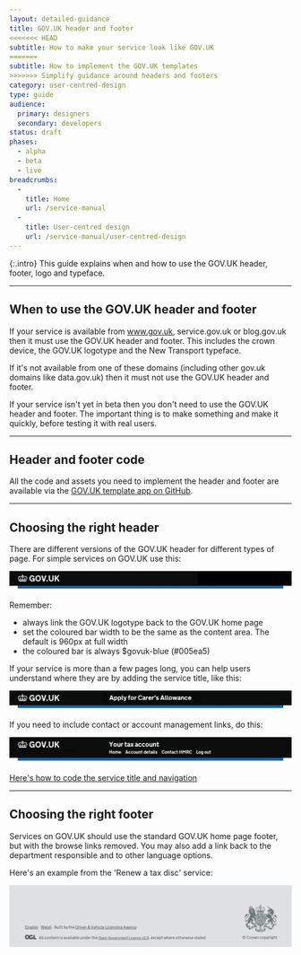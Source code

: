 ```yaml
---
layout: detailed-guidance
title: GOV.UK header and footer
<<<<<<< HEAD
subtitle: How to make your service look like GOV.UK
=======
subtitle: How to implement the GOV.UK templates
>>>>>>> Simplify guidance around headers and footers
category: user-centred-design
type: guide
audience:
  primary: designers
  secondary: developers
status: draft
phases:
  - alpha
  - beta
  - live
breadcrumbs:
  -
    title: Home
    url: /service-manual
  -
    title: User-centred design
    url: /service-manual/user-centred-design
---
```


{:.intro}
This guide explains when and how to use the GOV.UK header, footer, logo and typeface.

---

## When to use the GOV.UK header and footer

If your service is available from www.gov.uk, service.gov.uk or blog.gov.uk then it must use the GOV.UK header and footer. This includes the crown device, the GOV.UK logotype and the New Transport typeface.

If it's not available from one of these domains (including other gov.uk domains like data.gov.uk) then it must not use the GOV.UK header and footer.

If your service isn't yet in beta then you don't need to use the GOV.UK header and footer. The important thing is to make something and make it quickly, before testing it with real users.

---

## Header and footer code

All the code and assets you need to implement the header and footer are available via the [GOV.UK template app on GitHub](https://github.com/alphagov/govuk_template).

---

## Choosing the right header

There are different versions of the GOV.UK header for different types of page. For simple services on GOV.UK use this:

<div class="example">
  <img src="/service-manual/assets/images/header-footer/header-pattern-1.png" alt="Header option 1">
</div>

Remember:

* always link the GOV.UK logotype back to the GOV.UK home page
* set the coloured bar width to be the same as the content area. The default is 960px at full width
* the coloured bar is always $govuk-blue (#005ea5)


If your service is more than a few pages long, you can help users understand where they are by adding the service title, like this:

<div class="example">
  <img src="/service-manual/assets/images/header-footer/header-pattern-2.png" alt="Header option 2">
</div>

If you need to include contact or account management links, do this:

<div class="example">
  <img src="/service-manual/assets/images/header-footer/header-pattern-3.png" alt="Header option 3">
</div>

[Here's how to code the service title and navigation](https://github.com/alphagov/govuk_template#propositional-title-and-navigation)

---

## Choosing the right footer

Services on GOV.UK should use the standard GOV.UK home page footer, but with the browse links removed. You may also add a link back to the department responsible and to other language options.

Here's an example from the 'Renew a tax disc' service:

<div class="example">
  <a href="/service-manual/assets/images/header-footer/tax-disc-footer.png">
  <img src="/service-manual/assets/images/header-footer/tax-disc-footer.png" alt="An example footer from the Renew a tax disc service">
  </a>
</div>
